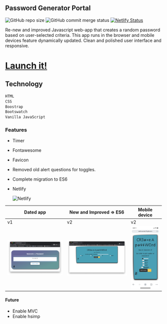 ## Password Generator Portal

![GitHub repo size](https://img.shields.io/github/repo-size/lfernandez79/pwdGenerator?color=orange&logo=javascript)
![GitHub commit merge status](https://img.shields.io/github/commit-status/lfernandez79/pwdGenerator/master/d65997ca00043d42e1fb834c57fa22cde8b9e339)
[![Netlify Status](https://api.netlify.com/api/v1/badges/ba2d4473-cac2-4651-8e04-33f0e6418493/deploy-status)](https://app.netlify.com/sites/pwdg/deploys)

Re-new and improved Javascript web-app that creates a random password based on user-selected criteria. This app runs in the browser and mobile devices feature dynamically updated. Clean and polished user interface and responsive. 

# [Launch it!](https://pwdg.netlify.app/)

## Technology

```sh
HTML
CSS
Boostrap
Bootswatch
Vanilla JavaScript
```
### Features 
* Timer
* Fontawesome
* Favicon
* Removed old alert questions for toggles.
* Complete migration to ES6
* Netlify 

  ![Netlify](https://img.shields.io/netlify/ba2d4473-cac2-4651-8e04-33f0e6418493?style=plastic)

| Dated app    | New and Improved => ES6 | Mobile device |
| -------------| ------------------------|---------------|
| v1           | v2                      | v2            |
| <img src="./image/PG.png" width="350"> | <img src="./image/PG2.png" width="350">| <img src="./image/mobilePG.png" width="150">|


#### Future
* Enable MVC
* Enable hsimp